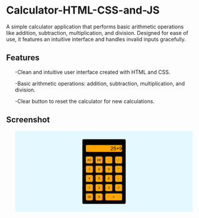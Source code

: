 # Calculator-HTML-CSS-and-JS
A simple calculator application that performs basic arithmetic operations like addition, subtraction, multiplication, and division. Designed for ease of use, it features an intuitive interface and handles invalid inputs gracefully.

## Features
<ul>-Clean and intuitive user interface created with HTML and CSS.</ul>
<ul>-Basic arithmetic operations: addition, subtraction, multiplication, and division.</ul>
<ul>-Clear button to reset the calculator for new calculations.</ul>

## Screenshot
<ul><img src="preview/calculator.png"></ul>
